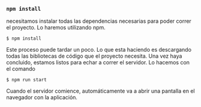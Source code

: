 

### `npm install`

necesitamos instalar todas las dependencias necesarias para poder correr el proyecto. Lo haremos utilizando npm.

`$ npm install`

Este proceso puede tardar un poco. Lo que esta haciendo es descargando todas las bibliotecas de código que el proyecto necesita.
Una vez haya concluido, estamos listos para echar a correr el servidor. Lo hacemos con el comando

`$ npm run start`

Cuando el servidor comience, automáticamente va a abrir una pantalla en el navegador con la aplicación.



